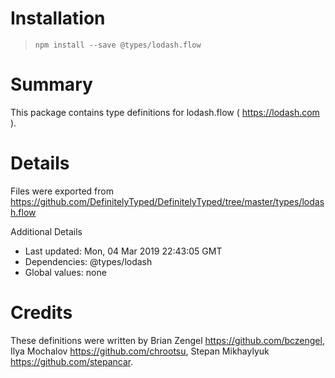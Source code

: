 # Installation
> `npm install --save @types/lodash.flow`

# Summary
This package contains type definitions for lodash.flow ( https://lodash.com ).

# Details
Files were exported from https://github.com/DefinitelyTyped/DefinitelyTyped/tree/master/types/lodash.flow

Additional Details
 * Last updated: Mon, 04 Mar 2019 22:43:05 GMT
 * Dependencies: @types/lodash
 * Global values: none

# Credits
These definitions were written by Brian Zengel <https://github.com/bczengel>, Ilya Mochalov <https://github.com/chrootsu>, Stepan Mikhaylyuk <https://github.com/stepancar>.
